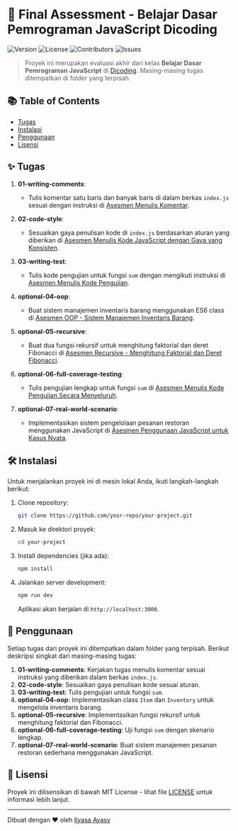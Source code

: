 
# 🚀 Final Assessment - Belajar Dasar Pemrograman JavaScript Dicoding

![Version](https://img.shields.io/badge/version-1.0.0-blue.svg)
![License](https://img.shields.io/badge/license-MIT-green)
![Contributors](https://img.shields.io/github/contributors/ayasy-el/final-assessment-dicodingjs)
![Issues](https://img.shields.io/github/issues/ayasy-el/final-assessment-dicodingjs)

> Proyek ini merupakan evaluasi akhir dari kelas **Belajar Dasar Pemrograman JavaScript** di [Dicoding](https://www.dicoding.com/). Masing-masing tugas ditempatkan di folder yang terpisah.

## 📚 Table of Contents

- [Tugas](#-tugas)
- [Instalasi](#-instalasi)
- [Penggunaan](#-penggunaan)
- [Lisensi](#-lisensi)

## ✨ Tugas

1. **01-writing-comments**:
   - Tulis komentar satu baris dan banyak baris di dalam berkas `index.js` sesuai dengan instruksi di [Asesmen Menulis Komentar](#asesmen-menulis-komentar-di-javascript).

2. **02-code-style**:
   - Sesuaikan gaya penulisan kode di `index.js` berdasarkan aturan yang diberikan di [Asesmen Menulis Kode JavaScript dengan Gaya yang Konsisten](#asesmen-menulis-kode-javascript-dengan-gaya-yang-konsisten).

3. **03-writing-test**:
   - Tulis kode pengujian untuk fungsi `sum` dengan mengikuti instruksi di [Asesmen Menulis Kode Pengujian](#asesmen-menulis-kode-pengujian).

4. **optional-04-oop**:
   - Buat sistem manajemen inventaris barang menggunakan ES6 class di [Asesmen OOP - Sistem Manajemen Inventaris Barang](#asesmen-oop---sistem-manajemen-inventaris-barang).

5. **optional-05-recursive**:
   - Buat dua fungsi rekursif untuk menghitung faktorial dan deret Fibonacci di [Asesmen Recursive - Menghitung Faktorial dan Deret Fibonacci](#asesmen-recursive---menghitung-faktorial-dan-deret-fibonacci).

6. **optional-06-full-coverage-testing**:
   - Tulis pengujian lengkap untuk fungsi `sum` di [Asesmen Menulis Kode Pengujian Secara Menyeluruh](#asesmen-menulis-kode-pengujian-secara-menyeluruh).

7. **optional-07-real-world-scenario**:
   - Implementasikan sistem pengelolaan pesanan restoran menggunakan JavaScript di [Asesmen Penggunaan JavaScript untuk Kasus Nyata](#asesmen-penggunaan-javascript-untuk-kasus-nyata-sistem-pengelolaan-pesanan-restoran).

## 🛠️ Instalasi

Untuk menjalankan proyek ini di mesin lokal Anda, ikuti langkah-langkah berikut:

1. Clone repository:

   ```bash
   git clone https://github.com/your-repo/your-project.git
   ```

2. Masuk ke direktori proyek:

   ```bash
   cd your-project
   ```

3. Install dependencies (jika ada):

   ```bash
   npm install
   ```

4. Jalankan server development:

   ```bash
   npm run dev
   ```

   Aplikasi akan berjalan di `http://localhost:3000`.

## 🚀 Penggunaan

Setiap tugas dari proyek ini ditempatkan dalam folder yang terpisah. Berikut deskripsi singkat dari masing-masing tugas:

1. **01-writing-comments**: Kerjakan tugas menulis komentar sesuai instruksi yang diberikan dalam berkas `index.js`.
2. **02-code-style**: Sesuaikan gaya penulisan kode sesuai aturan.
3. **03-writing-test**: Tulis pengujian untuk fungsi `sum`.
4. **optional-04-oop**: Implementasikan class `Item` dan `Inventory` untuk mengelola inventaris barang.
5. **optional-05-recursive**: Implementasikan fungsi rekursif untuk menghitung faktorial dan Fibonacci.
6. **optional-06-full-coverage-testing**: Uji fungsi `sum` dengan skenario lengkap.
7. **optional-07-real-world-scenario**: Buat sistem manajemen pesanan restoran sederhana menggunakan JavaScript.

## 📝 Lisensi

Proyek ini dilisensikan di bawah MIT License - lihat file [LICENSE](LICENSE) untuk informasi lebih lanjut.

---

Dibuat dengan ❤️ oleh [Ilyasa Ayasy](https://github.com/ayasy-el)
